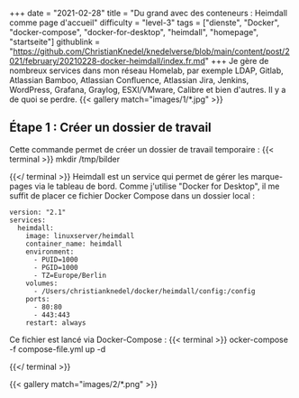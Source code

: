 +++
date = "2021-02-28"
title = "Du grand avec des conteneurs : Heimdall comme page d'accueil"
difficulty = "level-3"
tags = ["dienste", "Docker", "docker-compose", "docker-for-desktop", "heimdall", "homepage", "startseite"]
githublink = "https://github.com/ChristianKnedel/knedelverse/blob/main/content/post/2021/february/20210228-docker-heimdall/index.fr.md"
+++
Je gère de nombreux services dans mon réseau Homelab, par exemple LDAP, Gitlab, Atlassian Bamboo, Atlassian Confluence, Atlassian Jira, Jenkins, WordPress, Grafana, Graylog, ESXI/VMware, Calibre et bien d'autres. Il y a de quoi se perdre.
{{< gallery match="images/1/*.jpg" >}}

## Étape 1 : Créer un dossier de travail
Cette commande permet de créer un dossier de travail temporaire :
{{< terminal >}}
mkdir /tmp/bilder

{{</ terminal >}}
Heimdall est un service qui permet de gérer les marque-pages via le tableau de bord. Comme j'utilise "Docker for Desktop", il me suffit de placer ce fichier Docker Compose dans un dossier local :
```
version: "2.1"
services:
  heimdall:
    image: linuxserver/heimdall
    container_name: heimdall
    environment:
      - PUID=1000
      - PGID=1000
      - TZ=Europe/Berlin
    volumes:
      - /Users/christianknedel/docker/heimdall/config:/config
    ports:
      - 80:80
      - 443:443
    restart: always

```
Ce fichier est lancé via Docker-Compose :
{{< terminal >}}
ocker-compose -f compose-file.yml up -d

{{</ terminal >}}

{{< gallery match="images/2/*.png" >}}
